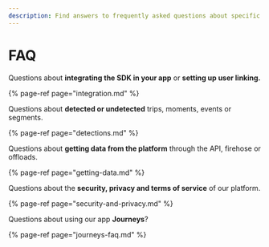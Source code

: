 ```yaml
---
description: Find answers to frequently asked questions about specific topics.
---
```


# FAQ

Questions about **integrating the SDK in your app** or **setting up user linking.**

{% page-ref page="integration.md" %}

Questions about **detected or undetected** trips, moments, events or segments.

{% page-ref page="detections.md" %}

Questions about **getting data from the platform** through the API, firehose or offloads.

{% page-ref page="getting-data.md" %}

Questions about the **security, privacy and terms of service** of our platform.

{% page-ref page="security-and-privacy.md" %}

Questions about using our app **Journeys**?

{% page-ref page="journeys-faq.md" %}

